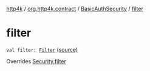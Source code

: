[http4k](../../index.md) / [org.http4k.contract](../index.md) / [BasicAuthSecurity](index.md) / [filter](./filter.md)

# filter

`val filter: `[`Filter`](../../org.http4k.core/-filter/index.md) [(source)](https://github.com/http4k/http4k/blob/master/http4k-contract/src/main/kotlin/org/http4k/contract/Security.kt#L57)

Overrides [Security.filter](../-security/filter.md)

